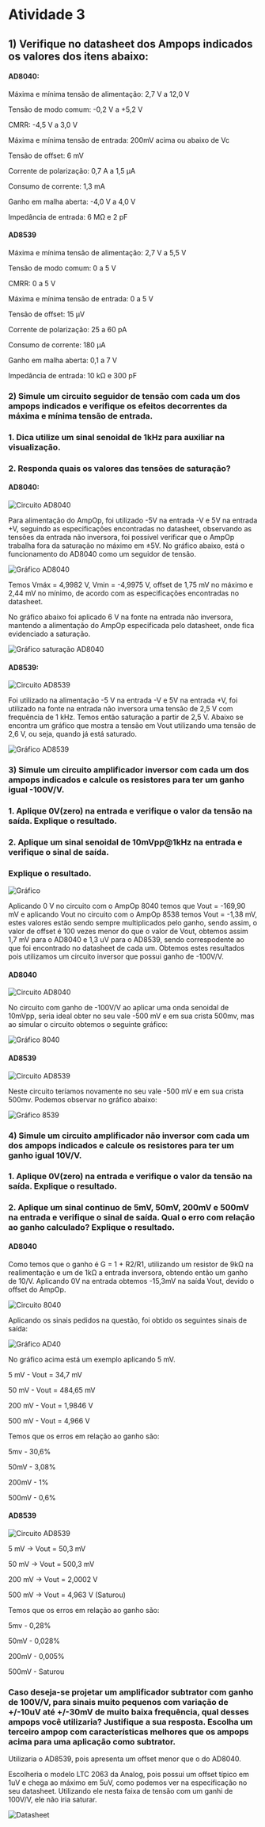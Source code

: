 # Atividade 3

## 1) Verifique no datasheet dos Ampops indicados os valores dos itens abaixo:

#### AD8040:

Máxima e mínima tensão de alimentação: 2,7 V a 12,0 V

Tensão de modo comum: -0,2 V a +5,2 V

CMRR: -4,5 V a 3,0 V

Máxima e mínima tensão de entrada: 200mV acima ou abaixo de Vc

Tensão de offset: 6 mV

Corrente de polarização: 0,7 A a 1,5 µA

Consumo de corrente: 1,3 mA

Ganho em malha aberta: -4,0 V a 4,0 V

Impedância de entrada: 6 MΩ e 2 pF


#### AD8539

Máxima e mínima tensão de alimentação: 2,7 V a 5,5 V

Tensão de modo comum: 0 a 5 V

CMRR: 0 a 5 V

Máxima e mínima tensão de entrada: 0 a 5 V

Tensão de offset: 15 µV

Corrente de polarização: 25 a 60 pA

Consumo de corrente: 180 µA

Ganho em malha aberta: 0,1 a 7 V

Impedância de entrada: 10 kΩ e 300 pF

### 2) Simule um circuito seguidor de tensão com cada um dos ampops indicados e verifique os efeitos decorrentes da máxima e mínima tensão de entrada.
### 1. Dica utilize um sinal senoidal de 1kHz para auxiliar na visualização.
### 2. Responda quais os valores das tensões de saturação?

#### AD8040:

![Circuito AD8040](https://github.com/larissasander/ELN22104_2020_2/blob/prof-lohmann-Alunos_01/Simula%C3%A7%C3%A3o%20-%20Quest%C3%A3o%202%20-%20AD8040.png)

Para alimentação do AmpOp, foi utilizado -5V na entrada -V e 5V na entrada +V, seguindo as especificações encontradas no datasheet, observando as tensões da entrada não inversora, foi possível verificar que o AmpOp trabalha fora da saturação no máximo em ±5V. No gráfico abaixo, está o funcionamento do AD8040 como um seguidor de tensão. 

![Gráfico AD8040](https://github.com/larissasander/ELN22104_2020_2/blob/prof-lohmann-Alunos_01/Larissa%20Sander/Gr%C3%A1fico%20-%20Quest%C3%A3o%202%20-%20AD8040.png)

Temos  Vmáx = 4,9982 V, Vmin = -4,9975 V, offset de 1,75 mV no máximo e 2,44 mV no mínimo, de acordo com as especificações encontradas no datasheet. 

No gráfico abaixo foi aplicado 6 V na fonte na entrada não inversora, mantendo a alimentação do AmpOp especificada pelo datasheet, onde fica evidenciado a saturação.

![Gráfico saturação AD8040](https://github.com/larissasander/ELN22104_2020_2/blob/prof-lohmann-Alunos_01/Larissa%20Sander/Gr%C3%A1fico%20satura%C3%A7%C3%A3o%20-%20Quest%C3%A3o%202%20-%20AD8040.png)

#### AD8539:

![Circuito AD8539](https://github.com/larissasander/ELN22104_2020_2/blob/prof-lohmann-Alunos_01/Larissa%20Sander/Simula%C3%A7%C3%A3o%20-%20Quest%C3%A3o%202%20-%20AD8539.png)

Foi utilizado na alimentação -5 V na entrada -V e 5V na entrada +V, foi utilizado na fonte na entrada não inversora uma tensão de 2,5 V com frequência de 1 kHz. Temos então saturação a partir de 2,5 V. Abaixo se encontra um gráfico que mostra a tensão em Vout utilizando uma tensão de 2,6 V, ou seja, quando já está saturado.

![Gráfico AD8539](https://github.com/larissasander/ELN22104_2020_2/blob/prof-lohmann-Alunos_01/Larissa%20Sander/Gr%C3%A1fico%20-%20Quest%C3%A3o%202%20-%20AD8539.png)

### 3) Simule um circuito amplificador inversor com cada um dos ampops indicados e calcule os resistores para ter um ganho igual -100V/V.
### 1. Aplique 0V(zero) na entrada e verifique o valor da tensão na saída. Explique o resultado.
### 2. Aplique um sinal senoidal de 10mVpp@1kHz na entrada e verifique o sinal de saída.
### Explique o resultado.

![Gráfico](https://github.com/larissasander/ELN22104_2020_2/blob/prof-lohmann-Alunos_01/Larissa%20Sander/Simula%C3%A7%C3%A3o%20%200V-%20Quest%C3%A3o%203%20-%20AD8040.png)

Aplicando 0 V no circuito com o AmpOp 8040 temos que Vout = -169,90 mV e aplicando Vout no circuito com o AmpOp 8538 temos Vout =  -1,38 mV, estes valores estão sendo sempre multiplicados pelo ganho, sendo assim, o valor de offset é 100 vezes menor do que o valor de Vout, obtemos assim 1,7 mV para o AD8040 e 1,3 uV para o AD8539, sendo correspodente ao que foi encontrado no datasheet de cada um. Obtemos estes resultados pois utilizamos um circuito inversor que possui ganho de -100V/V.

#### AD8040

![Circuito AD8040](https://github.com/larissasander/ELN22104_2020_2/blob/prof-lohmann-Alunos_01/Larissa%20Sander/Simula%C3%A7%C3%A3o%20-%20Quest%C3%A3o%203%20-%20AD8040.png)

No circuito com ganho de -100V/V ao aplicar uma onda senoidal de 10mVpp, seria ideal obter no seu vale -500 mV e em sua crista 500mv, mas ao simular o circuito obtemos o seguinte gráfico:

![Gráfico 8040](https://github.com/larissasander/ELN22104_2020_2/blob/prof-lohmann-Alunos_01/Larissa%20Sander/Gr%C3%A1fico%20-%20Quest%C3%A3o%203%20-%20AD8040.png)

#### AD8539

![Circuito AD8539](https://github.com/larissasander/ELN22104_2020_2/blob/prof-lohmann-Alunos_01/Larissa%20Sander/Simula%C3%A7%C3%A3o%20-%20Quest%C3%A3o%203%20-%20AD8539.png)

Neste circuito teríamos novamente no seu vale -500 mV e em sua crista 500mv. Podemos observar no gráfico abaixo: 

![Gráfico 8539](https://github.com/larissasander/ELN22104_2020_2/blob/prof-lohmann-Alunos_01/Larissa%20Sander/Gr%C3%A1fico%20-%20Quest%C3%A3o%203%20-%20AD8539.png)


### 4) Simule um circuito amplificador não inversor com cada um dos ampops indicados e calcule os resistores para ter um ganho igual 10V/V.
### 1. Aplique 0V(zero) na entrada e verifique o valor da tensão na saída. Explique o resultado.
### 2. Aplique um sinal continuo de 5mV, 50mV, 200mV e 500mV na entrada e verifique o sinal de saída. Qual o erro com relação ao ganho calculado? Explique o resultado.

#### AD8040
Como temos que o ganho é G = 1 + R2/R1, utilizando um resistor de 9kΩ na realimentação e um de 1kΩ a entrada inversora, obtendo então um ganho de 10/V. Aplicando 0V na entrada obtemos -15,3mV na saída Vout, devido o offset do AmpOp.

![Circuito 8040](https://github.com/larissasander/ELN22104_2020_2/blob/prof-lohmann-Alunos_01/Larissa%20Sander/Simula%C3%A7%C3%A3o%20-%20Quest%C3%A3o%204%20-%20AD8040.png)

Aplicando os sinais pedidos na questão, foi obtido os seguintes sinais de saída:

![Gráfico AD40](https://github.com/larissasander/ELN22104_2020_2/blob/prof-lohmann-Alunos_01/Larissa%20Sander/Gr%C3%A1fico%20-%20Quest%C3%A3o%204%20-%20AD8040.png)

No gráfico acima está um exemplo aplicando 5 mV.

5 mV - Vout = 34,7 mV

50 mV - Vout = 484,65 mV

200 mV - Vout = 1,9846 V

500 mV - Vout = 4,966 V

Temos que os erros em relação ao ganho são:

5mv - 30,6%

50mV - 3,08%

200mV - 1%

500mV - 0,6%

#### AD8539

![Circuito AD8539](https://github.com/larissasander/ELN22104_2020_2/blob/prof-lohmann-Alunos_01/Larissa%20Sander/Simula%C3%A7%C3%A3o%20-%20Quest%C3%A3o%204%20-%20AD8539.png)


5 mV -> Vout = 50,3 mV

50 mV -> Vout = 500,3 mV

200 mV -> Vout = 2,0002 V

500 mV -> Vout = 4,963 V (Saturou)


Temos que os erros em relação ao ganho são:

5mv - 0,28%

50mV - 0,028%

200mV - 0,005%

500mV - Saturou



### Caso deseja-se projetar um amplificador subtrator com ganho de 100V/V, para sinais muito pequenos com variação de +/-10uV até +/-30mV de muito baixa frequência, qual desses ampops você utilizaria? Justifique a sua resposta. Escolha um terceiro ampop com características melhores que os ampops acima para uma aplicação como subtrator.


Utilizaria o AD8539, pois apresenta um offset menor que o do AD8040.

Escolheria o modelo LTC 2063 da Analog, pois possui um offset típico em 1uV e chega ao máximo em 5uV, como podemos ver na especificação no seu datasheet. Utilizando ele nesta faixa de tensão com um ganhi de 100V/V, ele não iria saturar.

![Datasheet](https://github.com/larissasander/ELN22104_2020_2/blob/prof-lohmann-Alunos_01/Larissa%20Sander/Datasheet%20LTC2063.png)



